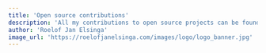 ```yaml
---
title: 'Open source contributions'
description: 'All my contributions to open source projects can be found here.'
author: 'Roelof Jan Elsinga'
image_url: 'https://roelofjanelsinga.com/images/logo/logo_banner.jpg'
---
```


